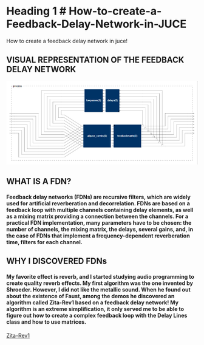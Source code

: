 # Heading 1 # How-to-create-a-Feedback-Delay-Network-in-JUCE
How to create a feedback delay network in juce!

## VISUAL REPRESENTATION OF THE FEEDBACK DELAY NETWORK
<img src="SimpleFeedbackDelayNetwork/Faust, .exe, wav/VISUAL REPRESENTATION OF THE ALGORITHM (FROM FAUST).png" alt="Employee data" title="Employee Data title">

## WHAT IS A FDN?
#### Feedback delay networks (FDNs) are recursive filters, which are widely used for artificial reverberation and decorrelation.        FDNs are based on a feedback loop with multiple channels containing delay elements, as well as a mixing matrix providing a connection between the channels. For a practical FDN implementation, many parameters have to be chosen: the number of channels, the mixing matrix, the delays, several gains, and, in the case of FDNs that implement a frequency-dependent reverberation time, filters for each channel. 

## WHY I DISCOVERED FDNs
#### My favorite effect is reverb, and I started studying audio programming to create quality reverb effects. My first algorithm was the one invented by Shroeder. However, I did not like the metallic sound. When he found out about the existence of Faust, among the demos he discovered an algorithm called Zita-Rev1 based on a feedback delay network! My algorithm is an extreme simplification, it only served me to be able to figure out how to create a complex feedback loop with the Delay Lines class and how to use matrices.
[Zita-Rev1]("https://www.dsprelated.com/freebooks/pasp/Zita_Rev1.html")


